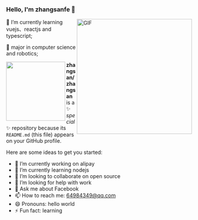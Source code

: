 ### Hello, I'm zhangsanfe 👋  

<img align="right" alt="GIF" width="312px" src="https://i.pinimg.com/originals/e4/26/70/e426702edf874b181aced1e2fa5c6cde.gif" />

🌱 I’m currently learning vuejs、reactjs and typescript;

💼 major in computer science and robotics;


<img align="left" height="160px" src="https://github-readme-stats.vercel.app/api?username=zhangsanfe&show_icons=true&theme=dracula" />


**zhangsan/zhangsan** is a ✨ _special_ ✨ repository because its `README.md` (this file) appears on your GitHub profile.

Here are some ideas to get you started:

- 🔭 I’m currently working on alipay
- 🌱 I’m currently learning nodejs
- 👯 I’m looking to collaborate on open source
- 🤔 I’m looking for help with work
- 💬 Ask me about Facebook
- 📫 How to reach me: 64984349@qq.com
- 😄 Pronouns: hello world
- ⚡ Fun fact: learning
